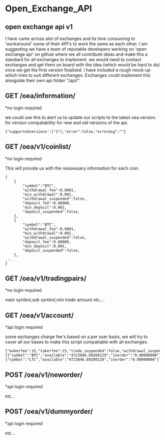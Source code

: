 # Open_Exchange_API
open exchange api v1
-----------------------------
I have came across alot of exchanges and its time consuming to 'workaround' some
of their API's to work the same as each other. I am suggesting we have a team of reputable developers
working on 'open exchange api' on github where we all contribute ideas and make this a standard for all exchanges
to implement. we would need to contact exchanges and get them on board with the idea (which would be hard to do)
once we get the first version finalised.
I have included a rough mock-up which tries to suit different exchanges.
Exchanges could implement this alongside their own api folder "/api/".

 

GET /oea/information/
--------------------

*no login required 

we could use this to alert us to update our scripts to the latest oea version.
for version compatability for new and old versions of the api. 


    {"supportedversions":["1"],"error":false,"errormsg":""}

GET /oea/v1/coinlist/
--------------------

*no login required

This will provide us with the nessessary information for each coin.

    {
        {
            "symbol":"BTC",
            "withdrawal_fee":0.0001,
            "min_withdrawal":0.001,
            "withdrawal_suspended":false,
            "deposit_fee":0.00000,
            "min_deposit":0.001,
            "deposit_suspended":false,
        },
        {
            "symbol":"BTC",
            "withdrawal_fee":0.0001,
            "min_withdrawal":0.001,
            "withdrawal_suspended":false,
            "deposit_fee":0.00000,
            "min_deposit":0.001,
            "deposit_suspended":false,
        },
    ...
    }

GET /oea/v1/tradingpairs/
------------------

*no login required

main symbol,sub symbol,min trade amount
etc....

GET /oea/v1/account/
------------------

*api login required

some exchanges charge fee's based on a per user basis, we will try to cover all our bases to make this script compatiable with all exchanges.

    {"makerfee":15,"takerfee":15,"trade_suspended":false,"withdrawal_suspended":false,"deposit_suspended":false,"withdrawal_limit":"0.000000","withdrawal_current":"0.000000","balances":[{"symbol":"BTC","available":"4723846.89208129","inorder":"0.00000000"},{"symbol":"LTC","available":"4723846.89208129","inorder":"0.00000000"}],"error":false,"errormsg":""}
    
POST /oea/v1/neworder/
------------------

*api login required

etc... 

POST /oea/v1/dummyorder/
------------------

*api login required

etc... 


